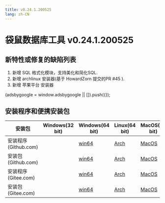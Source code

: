 ```yaml
---
title: v0.24.1.200525
lang: zh-CN
---
```


# 袋鼠数据库工具 v0.24.1.200525

## 新特性或修复的缺陷列表
1. 新增 SQL 格式化模块，支持美化和简化SQL.
2. 新增 archlinux 安装器(基于 HowardZorn 提交的PR #45 ).
3. 新增 苹果平台 安装器

<div>
    <ins class="adsbygoogle"
        style="display:block; text-align:center;"
        data-ad-layout="in-article"
        data-ad-format="fluid"
        data-ad-client="ca-pub-3975819313740938"
        data-ad-slot="6760827895"></ins>
    <script2 type="text/javascript">
        (adsbygoogle = window.adsbygoogle || []).push({});
    </script2>
</div>


## 安装程序和便携安装包 <Badge text="链接已失效" type="warning"/>

| 安装包        | Windows(32 bit) | Windows(64 bit) | Linux(64 bit)   | MacOS(64 bit)   |
|-----------------|-----------------|-----------------|-----------------|-----------------|
| 安装程序<br/>(Github.com) | | [win64](https://github.com/dbkangaroo/kangaroo/releases/download/v0.24.1.200525/kangaroo_0.24.1.200525_AMD64.exe) | [Arch](https://github.com/dbkangaroo/kangaroo/releases/download/v0.24.1.200525/kangaroo-0.24.1.200525-1-x86_64.pkg.tar.xz) | [MacOS](https://github.com/dbkangaroo/kangaroo/releases/download/v0.24.1.200525/kangaroo_0.24.1.200525_macos.dmg) |
| 安装包<br/>(Github.com)  | | [win64](https://github.com/dbkangaroo/kangaroo/releases/download/v0.24.1.200525/kangaroo_0.24.1.200525_AMD64.7z) | [Arch](https://github.com/dbkangaroo/kangaroo/releases/download/v0.24.1.200525/kangaroo_0.24.1.200525_arch.tar.gz) | [MacOS](https://github.com/dbkangaroo/kangaroo/releases/download/v0.24.1.200525/kangaroo_0.24.1.200525_macos.tar.gz) |
| 安装程序<br/>(Gitee.com) | | [win64](https://gitee.com/dbkangaroo/kangaroo/attach_files/399960/download) | [Arch](https://gitee.com/dbkangaroo/kangaroo/attach_files/399956/download) | [MacOS](https://gitee.com/dbkangaroo/kangaroo/attach_files/399953/download) |
| 安装包<br/>(Gitee.com)  | | [win64](https://gitee.com/dbkangaroo/kangaroo/attach_files/399969/download) | [Arch](https://gitee.com/dbkangaroo/kangaroo/attach_files/399952/download) | [MacOS](https://gitee.com/dbkangaroo/kangaroo/attach_files/399955/download) |